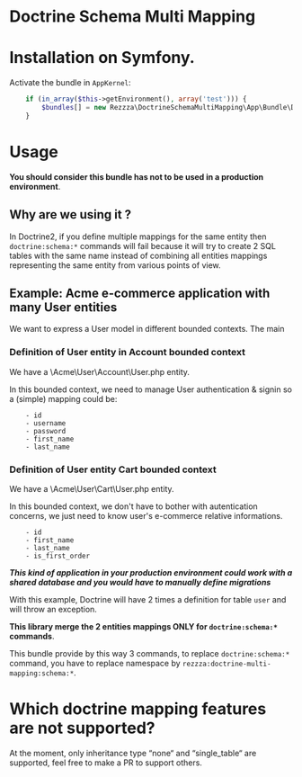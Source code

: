 Doctrine Schema Multi Mapping
=============================

# Installation on Symfony.

Activate the bundle in `AppKernel`:

```php
    if (in_array($this->getEnvironment(), array('test'))) {
        $bundles[] = new Rezzza\DoctrineSchemaMultiMapping\App\Bundle\DoctrineSchemaMultiMappingBundle();
    }

```

# Usage

**You should consider this bundle has not to be used in a production environment**.

## Why are we using it ?

In Doctrine2, if you define multiple mappings for the same entity then `doctrine:schema:*` commands will fail because it will try to create 2 SQL tables with the same name instead of combining all entities mappings representing the same entity from various points of view.

## Example: Acme e-commerce application with many User entities

We want to express a User model in different bounded contexts. The main

### Definition of User entity in Account bounded context

We have a \Acme\User\Account\User.php entity.

In this bounded context, we need to manage User authentication & signin so a (simple) mapping could be:

```
    - id
    - username
    - password
    - first_name
    - last_name
```

### Definition of User entity Cart bounded context

 We have a \Acme\User\Cart\User.php entity.

In this bounded context, we don't have to bother with autentication concerns, we just need to know user's e-commerce relative informations.

```
    - id
    - first_name
    - last_name
    - is_first_order
```

***This kind of application in your production environment could work with a shared database and you would have to manually define migrations***

With this example, Doctrine will have 2 times a definition for table `user` and will throw an exception.

**This library merge the 2 entities mappings ONLY for `doctrine:schema:*` commands**.

This bundle provide by this way 3 commands, to replace `doctrine:schema:*` command, you have to replace namespace by `rezzza:doctrine-multi-mapping:schema:*`.

# Which doctrine mapping features are not supported?

At the moment, only inheritance type “none“ and “single_table“ are supported, feel free to make a PR to support others.

